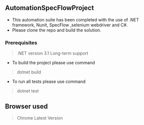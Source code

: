 ## AutomationSpecFlowProject


- This automation suite has been completed with the use of .NET framework, Nunit, SpecFlow ,selenium webdriver and C#.
- Please clone the repo and build the solution.

### Prerequisites
> .NET version 3.1 Long-term support

- To build the project please use command 
> dotnet build
- To run all tests please use command 
> dotnet test 

## Browser used 

> Chrome Latest Version

